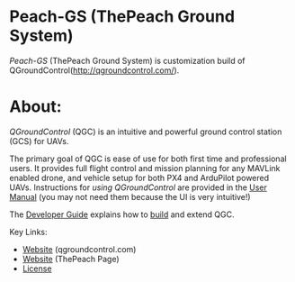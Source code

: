# Peach-GS (ThePeach Ground System)

*Peach-GS* (ThePeach Ground System) is customization build of QGroundControl(http://qgroundcontrol.com/).

About: 
=======

*QGroundControl* (QGC) is an intuitive and powerful ground control station (GCS) for UAVs.

The primary goal of QGC is ease of use for both first time and professional users.
It provides full flight control and mission planning for any MAVLink enabled drone, and vehicle setup for both PX4 and ArduPilot powered UAVs. Instructions for *using QGroundControl* are provided in the [User Manual](https://docs.qgroundcontrol.com/en/) (you may not need them because the UI is very intuitive!)

The [Developer Guide](https://dev.qgroundcontrol.com/en/) explains how to [build](https://dev.qgroundcontrol.com/en/getting_started/) and extend QGC.

Key Links:
* [Website](http://qgroundcontrol.com) (qgroundcontrol.com)
* [Website](http://thepeach.kr/) (ThePeach Page)
* [License](https://github.com/mavlink/qgroundcontrol/blob/master/COPYING.md)
